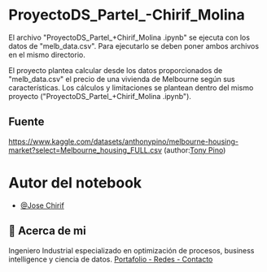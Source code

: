 # ProyectoDS_Partel_-Chirif_Molina

El archivo "ProyectoDS_Partel_+Chirif_Molina .ipynb" se ejecuta con los datos de "melb_data.csv".
Para ejecutarlo se deben poner ambos archivos en el mismo directorio.

El proyecto plantea calcular desde los datos proporcionados de "melb_data.csv" el precio de una vivienda de Melbourne según sus características. Los cálculos y limitaciones se plantean dentro del mismo proyecto ("ProyectoDS_Partel_+Chirif_Molina .ipynb").

## Fuente
https://www.kaggle.com/datasets/anthonypino/melbourne-housing-market?select=Melbourne_housing_FULL.csv (author:[Tony Pino](https://www.kaggle.com/anthonypino))

# Autor del notebook
- [@Jose Chirif](https://github.com/JoseChirif)

## 🚀 Acerca de mi
Ingeniero Industrial especializado en optimización de procesos, business intelligence y ciencia de datos.
[Portafolio - Redes - Contacto](https://linktr.ee/josechirif)
